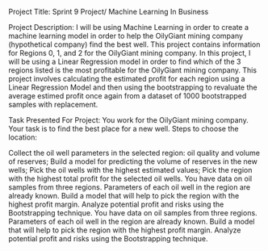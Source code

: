 Project Title: Sprint 9 Project/ Machine Learning In Business 

Project Description: I will be using Machine Learning in order to create a machine learning model in order to help the OilyGiant mining company (hypothetical company) 
find the best well. This project contains information for Regions 0, 1, and 2 for the OilyGiant mining company. In this project, I will be using a Linear Regression model 
in order to find which of the 3 regions listed is the most profitable for the OilyGiant mining company. This project involves calculating the estimated profit for each region 
using a Linear Regression Model and then using the bootstrapping to revaluate the average estimed profit once again from a dataset of 1000 bootstrapped samples with replacement. 

Task Presented For Project: 
You work for the OilyGiant mining company. Your task is to find the best place for a new well.
Steps to choose the location:

Collect the oil well parameters in the selected region: oil quality and volume of reserves;
Build a model for predicting the volume of reserves in the new wells;
Pick the oil wells with the highest estimated values;
Pick the region with the highest total profit for the selected oil wells.
You have data on oil samples from three regions. Parameters of each oil well in the region are already known. 
Build a model that will help to pick the region with the highest profit margin. Analyze potential profit and risks using the Bootstrapping technique.
You have data on oil samples from three regions. Parameters of each oil well in the region are already known. Build a model that will help to pick the region 
with the highest profit margin. Analyze potential profit and risks using the Bootstrapping technique.
